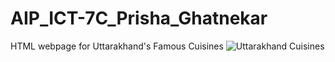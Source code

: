 # AIP_ICT-7C_Prisha_Ghatnekar
HTML webpage for Uttarakhand's Famous Cuisines
![Uttarakhand Cuisines](https://user-images.githubusercontent.com/97238837/148403034-26492e1c-71dc-438e-b4c6-157419523fc9.png)
